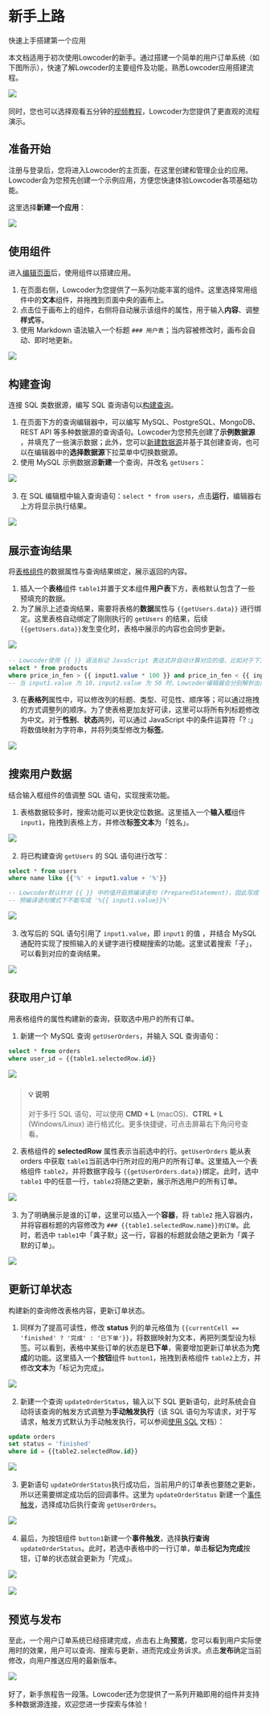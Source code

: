 # 新手上路

快速上手搭建第一个应用

本文档适用于初次使用Lowcoder的新手。通过搭建一个简单的用户订单系统（如下图所示），快速了解Lowcoder的主要组件及功能，熟悉Lowcoder应用搭建流程。

![](assets/0-20231002133807-u1x7yxg.png)​

同时，您也可以选择观看五分钟的[视频教程](https://majiang.co/)，Lowcoder为您提供了更直观的流程演示。

## 准备开始

注册与登录后，您将进入Lowcoder的主页面，在这里创建和管理企业的应用。Lowcoder会为您预先创建一个示例应用，方便您快速体验Lowcoder各项基础功能。

这里选择​**新建一个应用**​：

![](assets/1-20231002133807-soric2b.png)​

## 使用组件

进入[编辑页面](https://majiang.co/docs/editor-interface)后，使用组件以搭建应用。

1. 在页面右侧，Lowcoder为您提供了一系列功能丰富的组件。这里选择常用组件中的**文本**组件，并拖拽到页面中央的画布上。
2. 点击位于画布上的组件，右侧将自动展示该组件的属性，用于输入​**内容**​、调整**样式**等。
3. 使用 Markdown 语法输入一个标题 `### 用户表`​；当内容被修改时，画布会自动、即时地更新。

![](assets/2-20231002133807-e34hdkj.gif)​

## 构建查询

连接 SQL 类数据源，编写 SQL 查询语句以[构建查询](https://majiang.co/docs/how-to-write-query)。

1. 在页面下方的查询编辑器中，可以编写 MySQL、PostgreSQL、MongoDB、REST API 等多种数据源的查询语句。Lowcoder为您预先创建了​**示例数据源**​，并填充了一些演示数据；此外，您可以[新建数据源](https://majiang.co/docs/datasource#%E6%96%B0%E5%BB%BA%E6%95%B0%E6%8D%AE%E6%BA%90)并基于其创建查询，也可以在编辑器中的**选择数据源**下拉菜单中切换数据源。
2. 使用 MySQL 示例数据源**新建**一个查询，并改名 `getUsers`​：

![](assets/3-20231002133807-9u73yo3.png)​

3. 在 SQL 编辑框中输入查询语句：`select * from users`​，点击​**运行**​，编辑器右上方将显示执行结果。

![](assets/4-20231002133807-jir6n98.png)​

## 展示查询结果

将[表格组件](https://majiang.co/docs/component-guides/using-table)的数据属性与查询结果绑定，展示返回的内容。

1. 插入一个**表格**组件 `table1`​ 并置于文本组件**用户表**下方，表格默认包含了一些预填充的数据。
2. 为了展示上述查询结果，需要将表格的**数据**属性与 `{{getUsers.data}}`​ 进行绑定。这里表格自动绑定了刚刚执行的 `getUsers`​ 的结果，后续 `{{getUsers.data}}`​ 发生变化时，表格中展示的内容也会同步更新。

![](assets/5-20231002133807-62hnbs3.png)​

```sql
-- Lowcoder使用 {{ }} 语法标记 JavaScript 表达式并自动计算对应的值，比如对于下方的 SQL：
select * from products 
where price_in_fen > {{ input1.value * 100 }} and price_in_fen < {{ input2.value * 100 }}
-- 当 input1.value 为 10，input2.value 为 50 时，Lowcoder编辑器会分别解析出两个变量 {{ input1.value * 100 }} 与 {{ input2.value * 100 }} ，并求出对应的值：1000 与 5000。
```

3. 在**表格列**属性中，可以修改列的标题、类型、可见性、顺序等；可以通过拖拽的方式调整列的顺序。为了使表格更加友好可读，这里可以将所有列标题修改为中文。对于​**性别**​、**状态**两列，可以通过 JavaScript 中的条件运算符「? :」将数值映射为字符串，并将列类型修改为​**标签**​。

![](assets/6-20231002133807-ow6l990.png)​

## 搜索用户数据

结合输入框组件的值调整 SQL 语句，实现搜索功能。

1. 表格数据较多时，搜索功能可以更快定位数据。这里插入一个**输入框**组件 `input1`​，拖拽到表格上方，并修改**标签文本**为「姓名」。

![](assets/7-20231002133807-6invhlr.png)​

2. 将已构建查询 `getUsers`​ 的 SQL 语句进行改写：

```sql
select * from users
where name like {{'%' + input1.value + '%'}}

-- Lowcoder默认针对 {{ }} 中的值开启预编译语句 (PreparedStatement)，因此写成 {{'%' + input1.value + '%'}}
-- 预编译语句模式下不能写成 '%{{ input1.value}}%'
```

![](assets/8-20231002133807-wgb6htj.png)​

3. 改写后的 SQL 语句引用了 `input1.value`​，即 `input1`​ 的值 ，并结合 MySQL 通配符实现了按照输入的关键字进行模糊搜索的功能。这里试着搜索「子」，可以看到对应的查询结果。

![](assets/9-20231002133807-4w0sqap.png)​

## 获取用户订单

用表格组件的属性构建新的查询，获取选中用户的所有订单。

1. 新建一个 MySQL 查询 `getUserOrders`​，并输入 SQL 查询语句：

```sql
select * from orders
where user_id = {{table1.selectedRow.id}}
```

![](assets/10-20231002133807-5wx19xc.png)​

> #### 💡 说明
>
> 对于多行 SQL 语句，可以使用 **CMD + L** (macOS)、**CTRL + L** (Windows/Linux) 进行格式化。更多快捷键，可点击屏幕右下角问号查看。

2. 表格组件的 **selectedRow** 属性表示当前选中的行。`getUserOrders`​ 能从表 orders 中获取 `table1`​ 当前选中行所对应的用户的所有订单。这里插入一个表格组件 `table2`​，并将数据字段与 `{{getUserOrders.data}}`​ 绑定。此时，选中 `table1`​ 中的任意一行，`table2`​ 将随之更新，展示所选用户的所有订单。

![](assets/11-20231002133807-l68rul2.png)​

3. 为了明确展示是谁的订单，这里可以插入一个​**容器**​，将 `table2`​ 拖入容器内，并将容器标题的内容修改为 `### {{table1.selectedRow.name}}的订单`​。此时，若选中 `table1`​ 中「龚子默」这一行，容器的标题就会随之更新为「龚子默的订单」。

![](assets/12-20231002133807-7e9dug0.png)​

## 更新订单状态

构建新的查询修改表格内容，更新订单状态。

1. 同样为了提高可读性，修改 **status** 列的单元格值为 `{{currentCell == 'finished' ? '完成' : '已下单'}}`​，将数据映射为文本，再把列类型设为标签。可以看到，表格中某些订单的状态是​**已下单**​，需要增加更新订单状态为**完成**的功能。这里插入一个**按钮**组件 `button1`​，拖拽到表格组件 `table2`​ 上方，并修改**文本**为「标记为完成」。

![](assets/13-20231002133807-rp7ncbn.png)​

2. 新建一个查询 `updateOrderStatus`​，输入以下 SQL 更新语句，此时系统会自动将该查询的触发方式调整为​**手动触发执行**​（该 SQL 语句为写请求，对于写请求，触发方式默认为手动触发执行，可以参阅[使用 SQL](https://majiang.co/docs/using-sql) 文档）：

```sql
update orders
set status = 'finished'
where id = {{table2.selectedRow.id}}
```

![](assets/14-20231002133807-zaebcba.png)​

3. 更新语句 `updateOrderStatus`​ 执行成功后，当前用户的订单表也要随之更新，所以还需要绑定成功后的回调事件。这里为 `updateOrderStatus`​ 新建一个[事件触发](https://majiang.co/docs/event-handler)，选择成功后执行查询 `getUserOrders`​。

![](assets/15-20231002133807-bu91o3v.png)​

4. 最后，为按钮组件 `button1`​ 新建一个​**事件触发**​，选择**执行查询**​`updateOrderStatus`​。此时，若选中表格中的一行订单，单击**标记为完成**按钮，订单的状态就会更新为「完成」。

![](assets/16-1-20231002133807-7w1my17.png)​

![](assets/16-3-20231002133807-djl7gbl.gif)​

## 预览与发布

至此，一个用户订单系统已经搭建完成，点击右上角​**预览**​，您可以看到用户实际使用时的效果，用户可以查询、搜索与更新，进而完成业务诉求。点击**发布**确定当前修改，向用户推送应用的最新版本。

![](assets/17-1-20231002133807-9x5iv09.png)​

好了，新手旅程告一段落。Lowcoder还为您提供了一系列开箱即用的组件并支持多种数据源连接，欢迎您进一步探索与体验！
